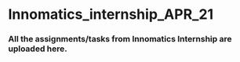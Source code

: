 # Innomatics_internship_APR_21
### All the assignments/tasks from Innomatics Internship are uploaded here.
